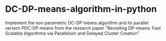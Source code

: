 # DC-DP-means-algorithm-in-python
Implement the non parametric DC-DP means algorithm and its parallel version PDC-DP means from the research paper "Revisiting DP-means: Fast Scalable Algorithms via Parallelsim and Delayed Cluster Creation"
